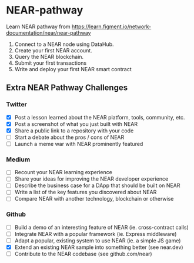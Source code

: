 # NEAR-pathway
Learn NEAR pathway from https://learn.figment.io/network-documentation/near/near-pathway

1. Connect to a NEAR node using DataHub.
2. Create your first NEAR account.
3. Query the NEAR blockchain.
4. Submit your first transactions
5. Write and deploy your first NEAR smart contract

## Extra NEAR Pathway Challenges

### Twitter
* [x] Post a lesson learned about the NEAR platform, tools, community, etc.
* [x] Post a screenshot of what you just built with NEAR
* [x] Share a public link to a repository with your code
* [ ] Start a debate about the pros / cons of NEAR
* [ ] Launch a meme war with NEAR prominently featured

### Medium
* [ ] Recount your NEAR learning experience
* [ ] Share your ideas for improving the NEAR developer experience
* [ ] Describe the business case for a DApp that should be built on NEAR
* [ ] Write a list of the key features you discovered about NEAR
* [ ] Compare NEAR with another technology, blockchain or otherwise

### Github
* [ ] Build a demo of an interesting feature of NEAR (ie. cross-contract calls)
* [ ] Integrate NEAR with a popular framework (ie. Express middleware)
* [ ] Adapt a popular, existing system to use NEAR (ie. a simple JS game)
* [x] Extend an existing NEAR sample into something better (see near.dev)
* [ ] Contribute to the NEAR codebase (see github.com/near)
